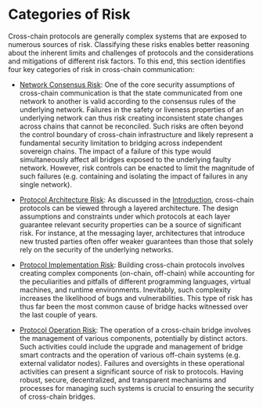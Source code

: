 # Categories of Risk

Cross-chain protocols are generally complex systems that are exposed to numerous sources of risk. Classifying these risks enables better reasoning about the inherent limits and challenges of protocols and the considerations and mitigations of different risk factors. To this end, this section identifies four key categories of risk in cross-chain communication:

* [Network Consensus Risk](10network/network.md): One of the core security assumptions of cross-chain communication is that the state communicated from one network to another is valid according to the consensus rules of the underlying network. Failures in the safety or liveness properties of an underlying network can thus risk creating inconsistent state changes across chains that cannot be reconciled. Such risks are often beyond the control boundary of cross-chain infrastructure and likely represent a fundamental security limitation to bridging across independent sovereign chains. The impact of a failure of this type would simultaneously affect all bridges exposed to the underlying faulty network. However, risk controls can be enacted to limit the magnitude of such failures (e.g. containing and isolating the impact of failures in any single network).

* [Protocol Architecture Risk](20architecture/architecture.md): As discussed in the [Introduction](../01intro/introduction.md), cross-chain protocols can be viewed through a layered architecture. The design assumptions and constraints under which protocols at each layer guarantee relevant security properties can be a source of significant risk. For instance, at the messaging layer, architectures that introduce new trusted parties often offer weaker guarantees than those that solely rely on the security of the underlying networks.

* [Protocol Implementation Risk](30implementation/protocol-implementation-risk.md): Building cross-chain protocols involves creating complex components (on-chain, off-chain) while accounting for the peculiarities and pitfalls of different programming languages, virtual machines, and runtime environments. Inevitably, such complexity increases the likelihood of bugs and vulnerabilities. This type of risk has thus far been the most common cause of bridge hacks witnessed over the last couple of years.

* [Protocol Operation Risk](40operation/protocol-operation-risk.md): The operation of a cross-chain bridge involves the management of various components, potentially by distinct actors. Such activities could include the upgrade and management of bridge smart contracts and the operation of various off-chain systems (e.g. external validator nodes). Failures and oversights in these operational activities can present a significant source of risk to protocols. Having robust, secure, decentralized, and transparent mechanisms and processes for managing such systems is crucial to ensuring the security of cross-chain bridges.